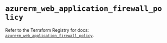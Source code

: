 # `azurerm_web_application_firewall_policy`

Refer to the Terraform Registry for docs: [`azurerm_web_application_firewall_policy`](https://registry.terraform.io/providers/hashicorp/azurerm/4.15.0/docs/resources/web_application_firewall_policy).
